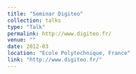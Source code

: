 ```yaml
---
title: "Seminar Digiteo"
collection: talks
type: "Talk"
permalink: http://www.digiteo.fr/
venue: ""
date: 2012-03
location: "Ecole Polytechnique, France"
link: "http://www.digiteo.fr/"
---
```



